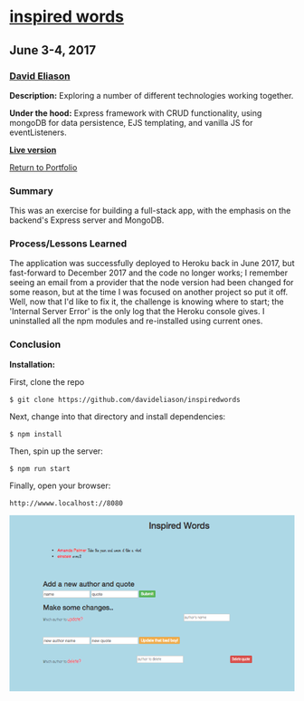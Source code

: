 # [inspired words](https://inspiredwords.herokuapp.com/)
## June 3-4, 2017
### [David Eliason](http://www.davethemaker.com)

**Description:**
Exploring a number of different technologies working together.

**Under the hood:**
Express framework with CRUD functionality, using mongoDB for data persistence, EJS templating, and vanilla JS for eventListeners.

**[Live version](https://inspiredwords.herokuapp.com/)**

[Return to Portfolio](https://davideliason.github.io/)

### Summary
This was an exercise for building a full-stack app, with the emphasis on the backend's Express server and MongoDB.

### Process/Lessons Learned
The application was successfully deployed to Heroku back in June 2017, but fast-forward to December 2017 and the code no longer works; I remember seeing an email from a provider that the node version had been changed for some reason, but at the time I was focused on another project so put it off. Well, now that I'd like to fix it, the challenge is knowing where to start; the 'Internal Server Error' is the only log that the Heroku console gives. I uninstalled all the npm modules and re-installed using current ones.

### Conclusion



**Installation:**

First, clone the repo
````
$ git clone https://github.com/davideliason/inspiredwords
````
Next, change into that directory and install dependencies:
````
$ npm install
````
Then, spin up the server:
````
$ npm run start
````
Finally, open your browser:
````
http://wwww.localhost://8080
````


![inspired_words](./inspired_words.png?raw=true "inspired words")